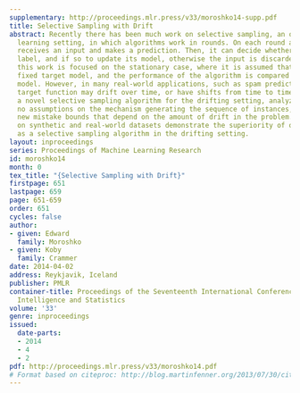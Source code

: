 ```yaml
---
supplementary: http://proceedings.mlr.press/v33/moroshko14-supp.pdf
title: Selective Sampling with Drift
abstract: Recently there has been much work on selective sampling, an online active
  learning setting, in which algorithms work in rounds. On each round an algorithm
  receives an input and makes a prediction. Then, it can decide whether to query a
  label, and if so to update its model, otherwise the input is discarded. Most of
  this work is focused on the stationary case, where it is assumed that there is a
  fixed target model, and the performance of the algorithm is compared to a fixed
  model. However, in many real-world applications, such as spam prediction, the best
  target function may drift over time, or have shifts from time to time. We develop
  a novel selective sampling algorithm for the drifting setting, analyze it under
  no assumptions on the mechanism generating the sequence of instances, and derive
  new mistake bounds that depend on the amount of drift in the problem. Simulations
  on synthetic and real-world datasets demonstrate the superiority of our algorithms
  as a selective sampling algorithm in the drifting setting.
layout: inproceedings
series: Proceedings of Machine Learning Research
id: moroshko14
month: 0
tex_title: "{Selective Sampling with Drift}"
firstpage: 651
lastpage: 659
page: 651-659
order: 651
cycles: false
author:
- given: Edward
  family: Moroshko
- given: Koby
  family: Crammer
date: 2014-04-02
address: Reykjavik, Iceland
publisher: PMLR
container-title: Proceedings of the Seventeenth International Conference on Artificial
  Intelligence and Statistics
volume: '33'
genre: inproceedings
issued:
  date-parts:
  - 2014
  - 4
  - 2
pdf: http://proceedings.mlr.press/v33/moroshko14.pdf
# Format based on citeproc: http://blog.martinfenner.org/2013/07/30/citeproc-yaml-for-bibliographies/
---
```


